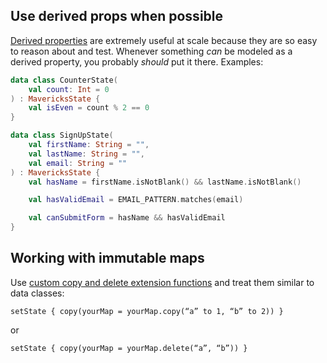 ## Use derived props when possible

[Derived properties](core-concepts.md#derived-properties) are extremely useful at scale because they are so easy to reason about and test. Whenever something _can_ be modeled as a derived property, you probably _should_ put it there.
Examples:
```kotlin
data class CounterState(
    val count: Int = 0
) : MavericksState {
    val isEven = count % 2 == 0
}
```
```kotlin
data class SignUpState(
    val firstName: String = "",
    val lastName: String = "",
    val email: String = ""
) : MavericksState {
    val hasName = firstName.isNotBlank() && lastName.isNotBlank()

    val hasValidEmail = EMAIL_PATTERN.matches(email)

    val canSubmitForm = hasName && hasValidEmail
}
```

## Working with immutable maps
Use [custom copy and delete extension functions](https://gist.github.com/gpeal/3cf0907fc80094a833f9baa309a1f627) and treat them similar to data classes:

`setState { copy(yourMap = yourMap.copy(“a” to 1, “b” to 2)) }`

or

`setState { copy(yourMap = yourMap.delete(“a”, “b”)) }`
